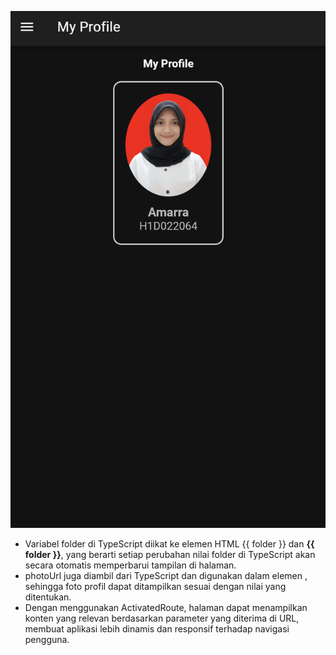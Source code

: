 ![hasil](hasil.png)

- Variabel folder di TypeScript diikat ke elemen HTML <ion-title>{{ folder }}</ion-title> dan <strong class="capitalize">{{ folder }}</strong>, yang berarti setiap perubahan nilai folder di TypeScript akan secara otomatis memperbarui tampilan di halaman.
- photoUrl juga diambil dari TypeScript dan digunakan dalam elemen <img>, sehingga foto profil dapat ditampilkan sesuai dengan nilai yang ditentukan.
- Dengan menggunakan ActivatedRoute, halaman dapat menampilkan konten yang relevan berdasarkan parameter yang diterima di URL, membuat aplikasi lebih dinamis dan responsif terhadap navigasi pengguna.
